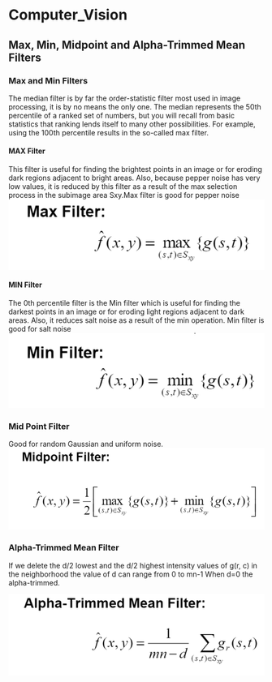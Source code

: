 <h1> Computer_Vision </h1>

<h2> Max, Min, Midpoint and Alpha-Trimmed Mean Filters </h2>

<h3> Max and Min Filters </h3>
  The median filter is by far the order-statistic filter most used in image processing, it is by no means the only one. The median represents the 50th percentile of a ranked set of numbers, but you will recall from basic statistics that ranking lends itself to many other possibilities. For example, using the 100th percentile results in the so-called max filter.

   <h4> MAX Filter </h4>
        This filter is useful for finding the brightest points in an image or for eroding dark regions adjacent to bright areas. Also, because pepper noise has very low values, it   is reduced by this filter as a result of the max selection process in the subimage area Sxy.Max filter is good for pepper noise
        
<img src="https://github.com/DSaikrishnareddy/Computer_Vision/blob/main/Max_filter.PNG" align="center">
  
  <h4> MIN Filter </h4>
        The 0th percentile filter is the Min filter which is useful for finding the darkest points in an image or for eroding light regions adjacent to dark areas. Also, it reduces  salt noise as a result of the min operation. Min filter is good for salt noise
        
<img src="https://github.com/DSaikrishnareddy/Computer_Vision/blob/main/Min_filter.PNG" >

<h3> Mid Point Filter </h3>
   Good for random Gaussian and uniform noise.

<img src="https://github.com/DSaikrishnareddy/Computer_Vision/blob/main/MidPoint_filter.PNG" >

<h3> Alpha-Trimmed Mean Filter </h3>

   If we delete the d/2 lowest and the d/2 highest intensity values of g(r, c) in the neighborhood the value of d can range from 0 to mn-1 When d=0 the alpha-trimmed.
   
<img src="https://github.com/DSaikrishnareddy/Computer_Vision/blob/main/Alpha_Trimmed_filter.PNG" >
  

